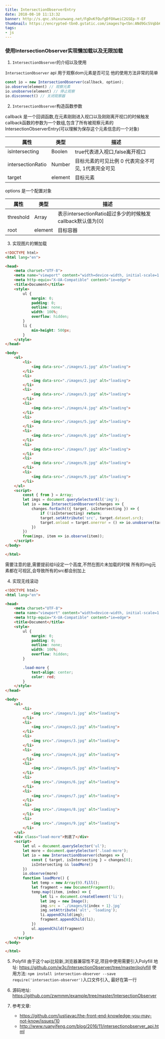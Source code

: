 ```yaml
---
title: IntersectionObserverEntry
date: 2018-08-10 11:13:32
banner: http://s.qnc.shixunwang.net/FgDvKfQufgDfOXweiC2GSEp-Y-EF
thumbnail: https://encrypted-tbn0.gstatic.com/images?q=tbn:ANd9GcSVqbb6RW4jIbMz0VeiatrjVi21gO8noc5P8yj3EJooC4g1dEXe
tags:
- js
---
```


### 使用IntersectionObserver实现懒加载以及无限加载

1. `IntersectionObserver`的介绍以及使用

`IntersectionObserver` api 用于观察dom元素是否可见
他的使用方法非常的简单
```js
const io = new IntersectionObserver(callback, option);
io.observe(element) // 观察元素
io.unobserve(element) // 停止观察
io.disconnect() // 关闭观察器
```
<!-- more -->
2. `IntersectionObserver`构造函数参数

callback 是一个回调函数,在元素刚刚进入视口以及刚刚离开视口的时候触发
callback函数的参数为一个数组,包含了所有被观察元素的IntersectionObserverEntry(可以理解为保存这个元素信息的一个对象)

|属性 |类型 |描述
|---- |---- |----
|isIntersecting |Boolen |true代表进入视口,false离开视口
|intersectionRatio |Number |目标元素的可见比例 0 代表完全不可见, 1代表完全可见
|target |element |目标元素

options 是一个配置对象

|属性 |类型 |描述
|---- |---- |----
|threshold |Array |表示intersectionRatio超过多少的时候触发callback默认值为[0]
|root |element |目标容器

3. 实现图片的懒加载
```html
<!DOCTYPE html>
<html lang="en">

<head>
    <meta charset="UTF-8">
    <meta name="viewport" content="width=device-width, initial-scale=1.0">
    <meta http-equiv="X-UA-Compatible" content="ie=edge">
    <title>Document</title>
    <style>
        ul {
            margin: 0;
            padding: 0;
            outline: none;
            width: 100%;
            overflow: hidden;
        }
        li {
            min-height: 500px;
        }
    </style>
</head>

<body>
    <ul>
        <li>
            <img data-src="./images/1.jpg" alt="loading">
        </li>
        <li>
            <img data-src="./images/2.jpg" alt="loading">
        </li>
        <li>
            <img data-src="./images/3.jpg" alt="loading">
        </li>
        <li>
            <img data-src="./images/4.jpg" alt="loading">
        </li>
        <li>
            <img data-src="./images/5.jpg" alt="loading">
        </li>
        <li>
            <img data-src="./images/6.jpg" alt="loading">
        </li>
        <li>
            <img data-src="./images/7.jpg" alt="loading">
        </li>
        <li>
            <img data-src="./images/8.jpg" alt="loading">
        </li>
        <li>
            <img data-src="./images/9.jpg" alt="loading">
        </li>
    </ul>
    <script>
        const { from } = Array;
        let imgs = document.querySelectorAll('img');
        let io = new IntersectionObserver(changes => {
            changes.forEach(({ target, isIntersecting }) => {
                if (!isIntersecting) return;
                target.setAttribute('src', target.dataset.src);
                target.onload = target.onerror = () => io.unobserve(target)
            })
        })
        from(imgs, item => io.observe(item));
    </script>
</body>

</html>
```
需要注意的是,需要提前给li设定一个高度,不然在图片未加载的时候 所有的img元素都在可视区,会导致所有的src都会别加上

4. 实现无线滚动
```html
<!DOCTYPE html>
<html lang="en">

<head>
    <meta charset="UTF-8">
    <meta name="viewport" content="width=device-width, initial-scale=1.0">
    <meta http-equiv="X-UA-Compatible" content="ie=edge">
    <title>Document</title>
    <style>
        ul {
            margin: 0;
            padding: 0;
            outline: none;
            width: 100%;
            overflow: hidden;
        }

        .load-more {
            text-align: center;
            color: red;
        }
    </style>
</head>

<body>
    <ul>
        <li>
            <img src="./images/1.jpg" alt="loading">
        </li>
        <li>
            <img src="./images/2.jpg" alt="loading">
        </li>
        <li>
            <img src="./images/3.jpg" alt="loading">
        </li>
        <li>
            <img src="./images/4.jpg" alt="loading">
        </li>
        <li>
            <img src="./images/5.jpg" alt="loading">
        </li>
        <li>
            <img src="./images/6.jpg" alt="loading">
        </li>
        <li>
            <img src="./images/7.jpg" alt="loading">
        </li>
        <li>
            <img src="./images/8.jpg" alt="loading">
        </li>
        <li>
            <img src="./images/9.jpg" alt="loading">
        </li>
    </ul>
    <div class="load-more">到底了</div>
    <script>
        let ul = document.querySelector('ul');
        let more = document.querySelector('.load-more');
        let io = new IntersectionObserver(changes => {
            const { target, isIntersecting } = changes[0];
            isIntersecting && loadMore()
        })
        io.observe(more)
        function loadMore() {
            let temp = new Array(9).fill();
            let fragment = new DocumentFragment();
            temp.map((item, index) => {
                let li = document.createElement('li');
                let img = new Image();
                img.src = `./images/${index + 1}.jpg`
                img.setAttribute('alt', 'loading');
                li.appendChild(img);
                fragment.appendChild(li);
            })
            ul.appendChild(fragment)
        }
    </script>
</body>

</html>
```

5. Polyfill
由于这个api比较新,浏览器兼容性不足,项目中使用需要引入Polyfill
地址: https://github.com/w3c/IntersectionObserver/tree/master/polyfill
使用方法:
`npm install intersection-observer --save`
`require('intersection-observer')`入口文件引入, 最好在第一行


6. 源码地址: https://github.com/zwmmm/example/tree/master/IntersectionObserver

7. 参考文章: 
    - https://github.com/justjavac/the-front-end-knowledge-you-may-not-know/issues/10
    - http://www.ruanyifeng.com/blog/2016/11/intersectionobserver_api.html
